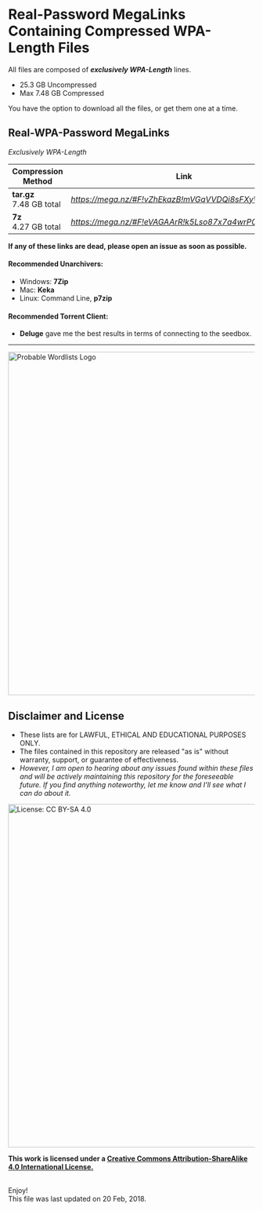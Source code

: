 # Real-Password MegaLinks Containing Compressed WPA-Length Files


All files are composed of __*exclusively WPA-Length*__ lines.

* 25.3 GB Uncompressed
* Max 7.48 GB Compressed


You have the option to download all the files, or get them one at a time.


  ## Real-WPA-Password MegaLinks
  *Exclusively WPA-Length*


| Compression Method | Link |
| --- | --- |
| __tar.gz__ <br> 7.48 GB total | *https://mega.nz/#F!vZhEkazB!mVGqVVDQi8sFXyWgDkU2vw* |
| __7z__ <br> 4.27 GB total |*https://mega.nz/#F!eVAGAArR!k5Lso87x7a4wrP03np_Eaw* |

__If any of these links are dead, please open an issue as soon as possible.__


#### Recommended Unarchivers:
* Windows: __7Zip__
* Mac: __Keka__
* Linux: Command Line, __p7zip__

#### Recommended Torrent Client:
* __Deluge__ gave me the best results in terms of connecting to the seedbox.


***

<img src="https://raw.githubusercontent.com/berzerk0/Probable-Wordlists/master/ProbableWordlistLogo.png" alt="Probable Wordlists Logo" width="700px">

## Disclaimer and License
 + These lists are for LAWFUL, ETHICAL AND EDUCATIONAL PURPOSES ONLY.
 + The files contained in this repository are released "as is" without warranty, support, or guarantee of effectiveness.
 + *However, I am open to hearing about any issues found within these files and will be actively maintaining this repository for the foreseeable future. If you find anything noteworthy, let me know and I'll see what I can do about it.*

 [<img src="https://img.shields.io/badge/License-CC%20BY--SA%204.0-lightgrey.svg" alt="License: CC BY-SA 4.0" width="700px">](http://creativecommons.org/licenses/by-sa/4.0/)

 __This work is licensed under a [Creative Commons Attribution-ShareAlike 4.0 International License.](https://creativecommons.org/licenses/by-sa/4.0/)__


<br>
Enjoy!

<br>
This file was last updated on 20 Feb, 2018.
